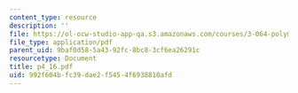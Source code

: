 ```yaml
---
content_type: resource
description: ''
file: https://ol-ocw-studio-app-qa.s3.amazonaws.com/courses/3-064-polymer-engineering-fall-2003/992f604bfc39dae2f5454f6938810afd_p4_16.pdf
file_type: application/pdf
parent_uid: 9baf0d58-5a43-92fc-8bc8-3cf6ea26291c
resourcetype: Document
title: p4_16.pdf
uid: 992f604b-fc39-dae2-f545-4f6938810afd
---
```

